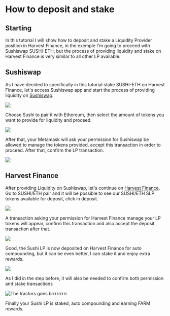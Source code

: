 # How to deposit and stake

## Starting 

In this tutorial I will show how to deposit and stake a Liquidity Provider position in Harvest Finance, in the exemple I'm going to proceed with Sushiswap SUSHI-ETH, but the process of providing liquidity and stake on Harvest Finance is very similar to all other LP available.   


## Sushiswap

As I have decided to specifically in this tutorial stake SUSHI-ETH on Harvest Finance, let's access Sushiswap app and start the process of providing liquidity on [Sushiswap](https://app.sushi.com/pool).

![](../../../.gitbook/assets/wiki-02.jpg)



Choose Sushi to pair it with Ethereum, then select the amount of tokens you want to provide for liquidity  and proceed. 

![](../../../.gitbook/assets/wiki-1.jpg)

  
After that, your Metamask will ask your permission for Sushiswap be allowed to manage the tokens provided, accept this transaction in order to proceed. After that, confirm the LP transaction.  


![](../../../.gitbook/assets/wiki-2.jpg)

## Harvest Finance

After providing Liquidity on Sushiswap, let's continue on [Harvest Finance](https://harvest.finance/). Go to SUSHI/ETH pair and it will be possible to see our SUSHI/ETH SLP tokens available for deposit, click in deposit.

![](../../../.gitbook/assets/wiki-3.jpg)

A transaction asking your permission for Harvest Finance manage your LP tokens will appear, confirm this transaction and  also accept the deposit transaction after that.   
  


![](../../../.gitbook/assets/wiki-4.jpg)

Good, the Sushi LP is now deposited on Harvest Finance for auto compounding, but it can be even better, I can stake it and enjoy extra rewards. 

![](../../../.gitbook/assets/wiki-6.jpg)

As I did in the step before, it will also be needed to confirm both permission and stake transactions  


![The tractors goes brrrrrrrrr](../../../.gitbook/assets/wiki-brrrrr.jpg)

Finally your Sushi LP is staked, auto compounding and earning FARM rewards. 

  


